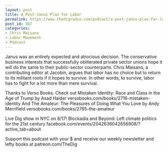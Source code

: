 ```yaml
---
layout: post
title: A Post-Janus Plan for Labor
permalink: https://www.thedigradio.com/podcast/a-post-janus-plan-for-labor/index.html
post_id: 567
categories: 
- Chris Maisano
- Labor Movement
- Podcast
---
```


Janus was an entirely expected and atrocious decision. The conservative business interests that successfully obliterated private sector unions hope it will do the same to their public-sector counterparts. Chris Maisano, a contributing editor at Jacobin, argues that labor has no choice but to return to its militant roots if it hopes to survive. In other words, to survive, labor has to fight for a lot more than mere survival.

Thanks to Verso Books. Check out Mistaken Identity: Race and Class in the Age of Trump by Asad Haider versobooks.com/books/2716-mistaken-identity And The Amateur: The Pleasures of Doing What You Love by Andy Merrifield versobooks.com/books/2765-the-amateur

Live Dig show in NYC on 8/17! Blockadia and Beyond: Left climate politics for the 21st century facebook.com/events/2042636042656908/?active_tab=about

Support this podcast with your $ and receive our weekly newsletter and lefty books at patreon.com/TheDig